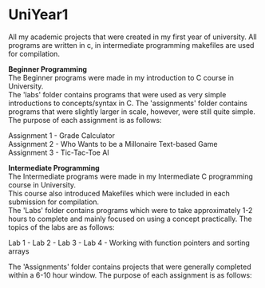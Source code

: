 # UniYear1
All my academic projects that were created in my first year of university.
All programs are written in c, in intermediate programming makefiles are used for compilation.  
  
**Beginner Programming**  
The Beginner programs were made in my introduction to C course in University.  
The 'labs' folder contains programs that were used as very simple introductions to concepts/syntax in C.
The 'assignments' folder contains programs that were slightly larger in scale, however, were still quite simple. The purpose of each assignment is as follows:   
  
Assignment 1 - Grade Calculator  
Assignment 2 - Who Wants to be a Millonaire Text-based Game  
Assignment 3 - Tic-Tac-Toe AI  
  
**Intermediate Programming**  
The Intermediate programs were made in my Intermediate C programming course in University.  
This course also introduced Makefiles which were included in each submission for compilation.  
The 'Labs' folder contains programs which were to take approximately 1-2 hours to complete and mainly focused on using a concept practically. The topics of the labs are as follows:  
  
Lab 1 -
Lab 2 -
Lab 3 - 
Lab 4 - Working with function pointers and sorting arrays    
  
The 'Assignments' folder contains projects that were generally completed within a 6-10 hour window. The purpose of each assignment is as follows:  
